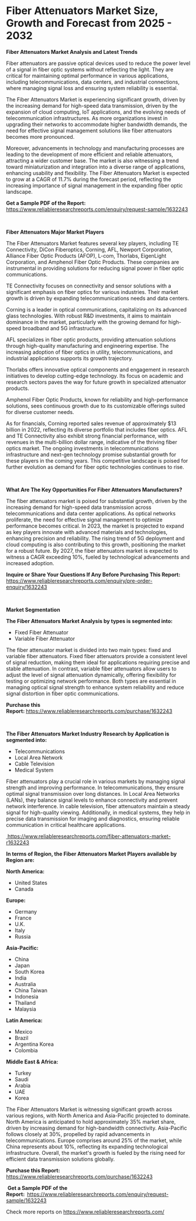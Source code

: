 <p><h1>Fiber Attenuators Market Size, Growth and Forecast from 2025 - 2032</h1></p><p><strong>Fiber Attenuators Market Analysis and Latest Trends</strong></p>
<p><p>Fiber attenuators are passive optical devices used to reduce the power level of a signal in fiber optic systems without reflecting the light. They are critical for maintaining optimal performance in various applications, including telecommunications, data centers, and industrial connections, where managing signal loss and ensuring system reliability is essential.</p><p>The Fiber Attenuators Market is experiencing significant growth, driven by the increasing demand for high-speed data transmission, driven by the expansion of cloud computing, IoT applications, and the evolving needs of telecommunication infrastructures. As more organizations invest in upgrading their networks to accommodate higher bandwidth demands, the need for effective signal management solutions like fiber attenuators becomes more pronounced. </p><p>Moreover, advancements in technology and manufacturing processes are leading to the development of more efficient and reliable attenuators, attracting a wider customer base. The market is also witnessing a trend toward miniaturization and integration into a diverse range of applications, enhancing usability and flexibility. The Fiber Attenuators Market is expected to grow at a CAGR of 11.7% during the forecast period, reflecting the increasing importance of signal management in the expanding fiber optic landscape.</p></p>
<p><strong>Get a Sample PDF of the Report:&nbsp;</strong> <a href="https://www.reliableresearchreports.com/enquiry/request-sample/1632243?utm_campaign=2461&utm_medium=2&utm_source=Github&utm_content=ia&utm_term=12022025&utm_id=fiber-attenuators">https://www.reliableresearchreports.com/enquiry/request-sample/1632243</a></p>
<p>&nbsp;</p>
<p><strong>Fiber Attenuators Major Market Players</strong></p>
<p><p>The Fiber Attenuators Market features several key players, including TE Connectivity, DiCon Fiberoptics, Corning, AFL, Newport Corporation, Alliance Fiber Optic Products (AFOP), L-com, Thorlabs, EigenLight Corporation, and Amphenol Fiber Optic Products. These companies are instrumental in providing solutions for reducing signal power in fiber optic communications.</p><p>TE Connectivity focuses on connectivity and sensor solutions with a significant emphasis on fiber optics for various industries. Their market growth is driven by expanding telecommunications needs and data centers. </p><p>Corning is a leader in optical communications, capitalizing on its advanced glass technologies. With robust R&D investments, it aims to maintain dominance in the market, particularly with the growing demand for high-speed broadband and 5G infrastructure.</p><p>AFL specializes in fiber optic products, providing attenuation solutions through high-quality manufacturing and engineering expertise. The increasing adoption of fiber optics in utility, telecommunications, and industrial applications supports its growth trajectory.</p><p>Thorlabs offers innovative optical components and engagement in research initiatives to develop cutting-edge technology. Its focus on academic and research sectors paves the way for future growth in specialized attenuator products.</p><p>Amphenol Fiber Optic Products, known for reliability and high-performance solutions, sees continuous growth due to its customizable offerings suited for diverse customer needs.</p><p>As for financials, Corning reported sales revenue of approximately $13 billion in 2022, reflecting its diverse portfolio that includes fiber optics. AFL and TE Connectivity also exhibit strong financial performance, with revenues in the multi-billion dollar range, indicative of the thriving fiber optics market. The ongoing investments in telecommunications infrastructure and next-gen technology promise substantial growth for these players in the coming years. This competitive landscape is poised for further evolution as demand for fiber optic technologies continues to rise.</p></p>
<p>&nbsp;</p>
<p><strong>What Are The Key Opportunities For Fiber Attenuators Manufacturers?</strong></p>
<p><p>The fiber attenuators market is poised for substantial growth, driven by the increasing demand for high-speed data transmission across telecommunications and data center applications. As optical networks proliferate, the need for effective signal management to optimize performance becomes critical. In 2023, the market is projected to expand as key players innovate with advanced materials and technologies, enhancing precision and reliability. The rising trend of 5G deployment and cloud computing is also contributing to this growth, positioning the market for a robust future. By 2027, the fiber attenuators market is expected to witness a CAGR exceeding 10%, fueled by technological advancements and increased adoption.</p></p>
<p><strong>Inquire or Share Your Questions If Any Before Purchasing This Report:</strong> <a href="https://www.reliableresearchreports.com/enquiry/pre-order-enquiry/1632243?utm_campaign=2461&utm_medium=2&utm_source=Github&utm_content=ia&utm_term=12022025&utm_id=fiber-attenuators">https://www.reliableresearchreports.com/enquiry/pre-order-enquiry/1632243</a></p>
<p>&nbsp;</p>
<p><strong>Market Segmentation</strong></p>
<p><strong>The Fiber Attenuators Market Analysis by types is segmented into:</strong></p>
<p><ul><li>Fixed Fiber Attenuator</li><li>Variable Fiber Attenuator</li></ul></p>
<p><p>The fiber attenuator market is divided into two main types: fixed and variable fiber attenuators. Fixed fiber attenuators provide a consistent level of signal reduction, making them ideal for applications requiring precise and stable attenuation. In contrast, variable fiber attenuators allow users to adjust the level of signal attenuation dynamically, offering flexibility for testing or optimizing network performance. Both types are essential in managing optical signal strength to enhance system reliability and reduce signal distortion in fiber optic communications.</p></p>
<p><strong>Purchase this Report:&nbsp;</strong><a href="https://www.reliableresearchreports.com/purchase/1632243?utm_campaign=2461&utm_medium=2&utm_source=Github&utm_content=ia&utm_term=12022025&utm_id=fiber-attenuators">https://www.reliableresearchreports.com/purchase/1632243</a></p>
<p>&nbsp;</p>
<p><strong>The Fiber Attenuators Market Industry Research by Application is segmented into:</strong></p>
<p><ul><li>Telecommunications</li><li>Local Area Network</li><li>Cable Television</li><li>Medical System</li></ul></p>
<p><p>Fiber attenuators play a crucial role in various markets by managing signal strength and improving performance. In telecommunications, they ensure optimal signal transmission over long distances. In Local Area Networks (LANs), they balance signal levels to enhance connectivity and prevent network interference. In cable television, fiber attenuators maintain a steady signal for high-quality viewing. Additionally, in medical systems, they help in precise data transmission for imaging and diagnostics, ensuring reliable communication in critical healthcare applications.</p></p>
<p><a href="https://www.reliableresearchreports.com/fiber-attenuators-market-r1632243?utm_campaign=2461&utm_medium=2&utm_source=Github&utm_content=ia&utm_term=12022025&utm_id=fiber-attenuators">&nbsp;https://www.reliableresearchreports.com/fiber-attenuators-market-r1632243</a></p>
<p><strong>In terms of Region, the Fiber Attenuators Market Players available by Region are:</strong></p>
<p>
    <p> <strong> North America: </strong>
        <ul>
            <li>United States</li>
            <li>Canada</li>
        </ul>
        </p> 
    <p> <strong> Europe: </strong>
        <ul>
            <li>Germany</li>
            <li>France</li>
            <li>U.K.</li>
            <li>Italy</li>
            <li>Russia</li>
        </ul>
        </p> 
    <p> <strong> Asia-Pacific: </strong>
        <ul>
            <li>China</li>
            <li>Japan</li>
            <li>South Korea</li>
            <li>India</li>
            <li>Australia</li>
            <li>China Taiwan</li>
            <li>Indonesia</li>
            <li>Thailand</li>
            <li>Malaysia</li>
        </ul>
        </p> 
    <p> <strong> Latin America: </strong>
        <ul>
            <li>Mexico</li>
            <li>Brazil</li>
            <li>Argentina Korea</li>
            <li>Colombia</li>
        </ul>
        </p> 
    <p> <strong> Middle East & Africa: </strong>
        <ul>
            <li>Turkey</li>
            <li>Saudi</li>
            <li>Arabia</li>
            <li>UAE</li>
            <li>Korea</li>
        </ul>
    </p>
    </p>
<p><p>The Fiber Attenuators Market is witnessing significant growth across various regions, with North America and Asia-Pacific projected to dominate. North America is anticipated to hold approximately 35% market share, driven by increasing demand for high-bandwidth connectivity. Asia-Pacific follows closely at 30%, propelled by rapid advancements in telecommunications. Europe comprises around 25% of the market, while China represents about 10%, reflecting its expanding technological infrastructure. Overall, the market's growth is fueled by the rising need for efficient data transmission solutions globally.</p></p>
<p><strong>Purchase this Report: </strong><a href="https://www.reliableresearchreports.com/purchase/1632243?utm_campaign=2461&utm_medium=2&utm_source=Github&utm_content=ia&utm_term=12022025&utm_id=fiber-attenuators">https://www.reliableresearchreports.com/purchase/1632243</a></p>
<p>&nbsp;<strong>Get a Sample PDF of the Report:&nbsp;&nbsp;</strong><a href="https://www.reliableresearchreports.com/enquiry/request-sample/1632243?utm_campaign=2461&utm_medium=2&utm_source=Github&utm_content=ia&utm_term=12022025&utm_id=fiber-attenuators">https://www.reliableresearchreports.com/enquiry/request-sample/1632243</a></p>
<p><strong></strong></p>
<p>Check more reports on <a href="https://www.reliableresearchreports.com/?utm_campaign=2461&utm_medium=2&utm_source=Github&utm_content=ia&utm_term=12022025&utm_id=fiber-attenuators">https://www.reliableresearchreports.com/</a></p>